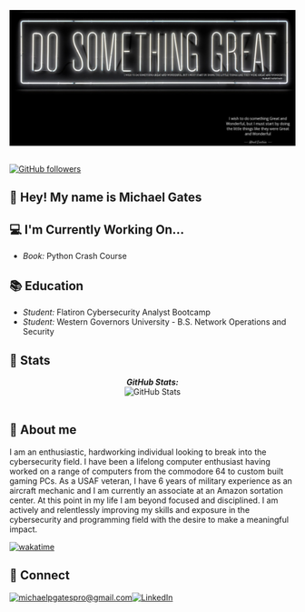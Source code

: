 ![Banner Image](./banner.jpg)
<!-- <h2 align='center'>Michael Gates @ michaelpgates</h2>
<p align='center'><b>Cybersecurity & Programming Student</b></p> -->

<h2></h2>

[![GitHub followers](https://img.shields.io/github/followers/michaelpgates.svg?style=social&label=Follow)](https://github.com/michaelpgates?tab=followers)

<h2>👋 Hey! My name is Michael Gates</h2>

💻 I'm Currently Working On...
----------------------------
- <i>Book:</i> Python Crash Course

📚 Education
----------------------------
- <i>Student:</i> Flatiron Cybersecurity Analyst Bootcamp
- <i>Student:</i> Western Governors University - B.S. Network Operations and Security

<h2>👀 Stats</h2>

<div>
  
  <p align="center">
  <b><em>GitHub Stats:</em></b> <br/>
    <img src="https://github-readme-streak-stats.herokuapp.com/?user=michaelpgates" alt="GitHub Stats" /> <br/><br/>
  <!--- <b><em>Programming activity (Last 7 days):</em></b> <br/>
    <img src="https://github-readme-stats.vercel.app/api/wakatime?username=michaelpgates" alt="WakaTime" /> --->
  </p>
</div>

<h2>📖 About me</h2>

I am an enthusiastic, hardworking individual looking to break into the cybersecurity field. I have been a lifelong computer enthusiast having worked on a range of computers from the commodore 64 to custom built gaming PCs. As a USAF veteran, I have 6 years of military experience as an aircraft mechanic and I am currently an associate at an Amazon sortation center. At this point in my life I am beyond focused and disciplined. I am actively and relentlessly improving my skills and exposure in the cybersecurity and programming field with the desire to make a meaningful impact.
<!--START_SECTION:waka-->
[![wakatime](https://wakatime.com/badge/user/b7d796ee-04be-42c5-a737-e512e5f28b51.svg)](https://wakatime.com/@b7d796ee-04be-42c5-a737-e512e5f28b51)
<!--END_SECTION:waka-->

<h2>🔗 Connect</h2>

<a href="mailto:michaelpgatespro@gmail.com">![michaelpgatespro@gmail.com](https://img.shields.io/badge/Gmail-D14836?style=for-the-badge&logo=gmail&logoColor=white)</a><a href="https://www.linkedin.com/in/michaelpgatesit/">![LinkedIn](https://img.shields.io/badge/LinkedIn-0077B5?style=for-the-badge&logo=linkedin&logoColor=white)</a>
